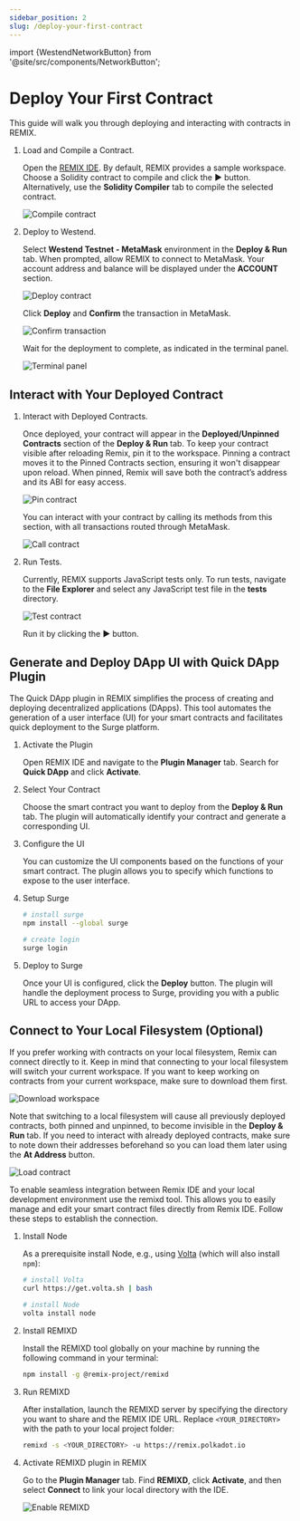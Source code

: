 ```yaml
---
sidebar_position: 2
slug: /deploy-your-first-contract
---
```


import {WestendNetworkButton} from '@site/src/components/NetworkButton';

# Deploy Your First Contract

This guide will walk you through deploying and interacting with contracts in REMIX.

1. Load and Compile a Contract.

   Open the [REMIX IDE](https://remix.polkadot.io).
   By default, REMIX provides a sample workspace. Choose a Solidity contract to compile and click the **▶️** button.
   Alternatively, use the **Solidity Compiler** tab to compile the selected contract.

   ![Compile contract](img/dapp_compile.jpeg)

2. Deploy to Westend.

   Select **Westend Testnet - MetaMask** environment in the **Deploy & Run** tab.
   When prompted, allow REMIX to connect to MetaMask. Your account address and balance will be displayed under the **ACCOUNT** section.

   ![Deploy contract](img/dapp_deploy.jpeg)

   Click **Deploy** and **Confirm** the transaction in MetaMask.

   ![Confirm transaction](img/dapp_metamask_deploy.jpeg)

   Wait for the deployment to complete, as indicated in the terminal panel.

   ![Terminal panel](img/dapp_terminal.png)

## Interact with Your Deployed Contract

1. Interact with Deployed Contracts.

   Once deployed, your contract will appear in the **Deployed/Unpinned Contracts** section of the **Deploy & Run** tab.
   To keep your contract visible after reloading Remix, pin it to the workspace. Pinning a contract moves it to the Pinned Contracts section, ensuring it won't disappear upon reload. When pinned, Remix will save both the contract’s address and its ABI for easy access.

   ![Pin contract](img/pin.png)

   You can interact with your contract by calling its methods from this section, with all transactions routed through MetaMask.

   ![Call contract](img/dapp_call.jpeg)

2. Run Tests.

   Currently, REMIX supports JavaScript tests only.
   To run tests, navigate to the **File Explorer** and select any JavaScript test file in the **tests** directory.

   ![Test contract](img/dapp_test.jpeg)

   Run it by clicking the **▶️** button.

## Generate and Deploy DApp UI with Quick DApp Plugin

The Quick DApp plugin in REMIX simplifies the process of creating and deploying decentralized applications (DApps). This tool automates the generation of a user interface (UI) for your smart contracts and facilitates quick deployment to the Surge platform.

1. Activate the Plugin

   Open REMIX IDE and navigate to the **Plugin Manager** tab. Search for **Quick DApp** and click **Activate**.

2. Select Your Contract

   Choose the smart contract you want to deploy from the **Deploy & Run** tab. The plugin will automatically identify your contract and generate a corresponding UI.

3. Configure the UI

   You can customize the UI components based on the functions of your smart contract. The plugin allows you to specify which functions to expose to the user interface.

4. Setup Surge

   ```bash
   # install surge
   npm install --global surge

   # create login
   surge login
   ```

5. Deploy to Surge

   Once your UI is configured, click the **Deploy** button. The plugin will handle the deployment process to Surge, providing you with a public URL to access your DApp.

## Connect to Your Local Filesystem (Optional)

If you prefer working with contracts on your local filesystem, Remix can connect directly to it. Keep in mind that connecting to your local filesystem will switch your current workspace. If you want to keep working on contracts from your current workspace, make sure to download them first.

![Download workspace](img/download.png)

Note that switching to a local filesystem will cause all previously deployed contracts, both pinned and unpinned, to become invisible in the **Deploy & Run** tab. If you need to interact with already deployed contracts, make sure to note down their addresses beforehand so you can load them later using the **At Address** button.

![Load contract](img/load_contract.png)

To enable seamless integration between Remix IDE and your local development environment use the remixd tool. This allows you to easily manage and edit your smart contract files directly from Remix IDE. Follow these steps to establish the connection.

1. Install Node

   As a prerequisite install Node, e.g., using [Volta](https://volta.sh/) (which will also install `npm`):

   ```bash
   # install Volta
   curl https://get.volta.sh | bash

   # install Node
   volta install node
   ```

2. Install REMIXD

   Install the REMIXD tool globally on your machine by running the following command in your terminal:

   ```bash
   npm install -g @remix-project/remixd
   ```

3. Run REMIXD

   After installation, launch the REMIXD server by specifying the directory you want to share and the REMIX IDE URL. Replace `<YOUR_DIRECTORY>` with the path to your local project folder:

   ```bash
   remixd -s <YOUR_DIRECTORY> -u https://remix.polkadot.io
   ```

4. Activate REMIXD plugin in REMIX

   Go to the **Plugin Manager** tab. Find **REMIXD**, click **Activate**, and then select **Connect** to link your local directory with the IDE.

   ![Enable REMIXD](img/dapp_remixd.jpeg)